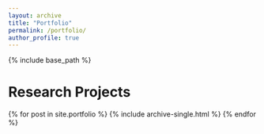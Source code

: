 ```yaml
---
layout: archive
title: "Portfolio"
permalink: /portfolio/
author_profile: true
---
```


{% include base_path %}

**Research Projects**
======

{% for post in site.portfolio %}
  {% include archive-single.html %}
{% endfor %}


